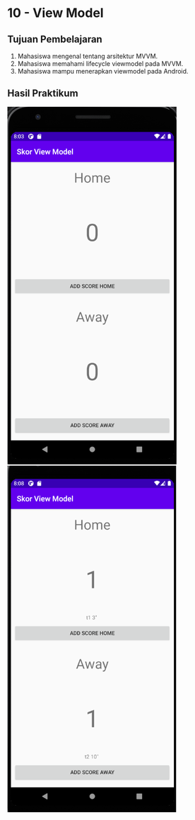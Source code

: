 # 10 - View Model

## Tujuan Pembelajaran

1. Mahasiswa mengenal tentang arsitektur MVVM.
2. Mahasiswa memahami lifecycle viewmodel pada MVVM.
3. Mahasiswa mampu menerapkan viewmodel pada Android.

## Hasil Praktikum

![](img/Screenshot_1.png)
![](img/Screenshot_2.png)